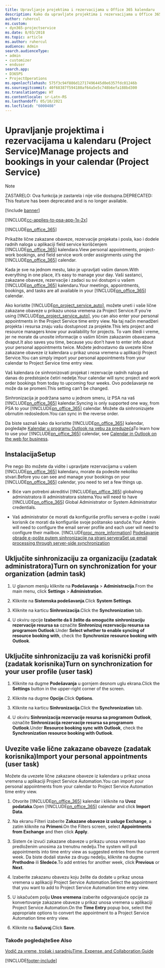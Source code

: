 ```yaml
---
title: Upravljanje projektima i rezervacijama u Office 365 kalendaru
description: Kako da upravljate projektima i rezervacijama u Office 365 kalendaru
author: ruhercul
ms.custom:
- dyn365-projectservice
ms.date: 8/03/2018
ms.topic: article
ms.author: ruhercul
audience: Admin
search.audienceType:
- admin
- customizer
- enduser
search.app:
- D365PS
- ProjectOperations
ms.openlocfilehash: 575f3c94f886d12717496445d0e6357fdc01246b
ms.sourcegitcommit: 40f68387f594180af64a5e5c748b6efa188bd300
ms.translationtype: HT
ms.contentlocale: sr-Latn-RS
ms.lasthandoff: 05/10/2021
ms.locfileid: "6000408"
---
```

# <a name="manage-projects-and-bookings-in-your-calendar-project-service"></a><span data-ttu-id="b67e7-103">Upravljanje projektima i rezervacijama u kalendaru (Project Service)</span><span class="sxs-lookup"><span data-stu-id="b67e7-103">Manage projects and bookings in your calendar (Project Service)</span></span>

> [!Note]
> <span data-ttu-id="b67e7-104">ZASTARELO: Ova funkcija je zastarela i nije više dostupna.</span><span class="sxs-lookup"><span data-stu-id="b67e7-104">DEPRECATED: This feature has been deprecated and is no longer available.</span></span>

[!include [banner](../includes/psa-now-project-operations.md)]

[!INCLUDE[cc-applies-to-psa-app-1x-2x](../includes/cc-applies-to-psa-app-1x-2x.md)]

[!INCLUDE[pn_office_365](../includes/pn-office-365.md)] 

<span data-ttu-id="b67e7-105">Prikažite lične zakazane obaveze, rezervacije projekata i posla, kao i dodele radnih naloga u aplikaciji field service korišćenjem [!INCLUDE[pn_office_365](../includes/pn-office-365.md)] kalendara.</span><span class="sxs-lookup"><span data-stu-id="b67e7-105">View personal appointments, project-work bookings, and field service work order assignments using the [!INCLUDE[pn_office_365](../includes/pn-office-365.md)] calendar.</span></span>  
  
 <span data-ttu-id="b67e7-106">Kada je sve na jednom mestu, lako je upravljati vašim danom.</span><span class="sxs-lookup"><span data-stu-id="b67e7-106">With everything in one place, it’s easy to manage your day.</span></span> <span data-ttu-id="b67e7-107">Vaši sastanci, zakazane obaveze, rezervacije i zadaci su svi dostupni u vašem [!INCLUDE[pn_office_365](../includes/pn-office-365.md)] kalendaru.</span><span class="sxs-lookup"><span data-stu-id="b67e7-107">Your meetings, appointments, bookings, and tasks are all available in your [!INCLUDE[pn_office_365](../includes/pn-office-365.md)] calendar.</span></span>  
  
 <span data-ttu-id="b67e7-108">Ako koristite [!INCLUDE[pn_project_service_auto](../includes/pn-project-service-auto.md)], možete uneti i vaše lične zakazane obaveze u prikazu unosa vremena za Project Service.</span><span class="sxs-lookup"><span data-stu-id="b67e7-108">If you’re using [!INCLUDE[pn_project_service_auto](../includes/pn-project-service-auto.md)], you can also enter your personal appointments in the Project Service time entry view.</span></span> <span data-ttu-id="b67e7-109">Na taj način menadžeri projekta i resursa znaju vašu dostupnost za projekte.</span><span class="sxs-lookup"><span data-stu-id="b67e7-109">This lets project and resource managers know your availability for projects.</span></span> <span data-ttu-id="b67e7-110">To vam štedi i vreme, jer ne morate da unosite informacije o vašim ličnim zakazanim obavezama dvaput.</span><span class="sxs-lookup"><span data-stu-id="b67e7-110">It also saves you time, because you don’t have to enter info about your personal appointments twice.</span></span> <span data-ttu-id="b67e7-111">Možete jednostavno da uvezete lične zakazane obaveze iz kalendara u prikaz unosa vremena u aplikaciji Project Service.</span><span class="sxs-lookup"><span data-stu-id="b67e7-111">You can simply import your personal appointments from your calendar to Project Service time entry view.</span></span>  
  
 <span data-ttu-id="b67e7-112">Vaš kalendara će sinhronizovati projekat i rezervacije radnih naloga od danas do predstojeće četiri nedelje.</span><span class="sxs-lookup"><span data-stu-id="b67e7-112">Your calendar will sync project and work order bookings from today to upcoming four weeks.</span></span> <span data-ttu-id="b67e7-113">Ovo podešavanje ne može da se promeni.</span><span class="sxs-lookup"><span data-stu-id="b67e7-113">This setting can’t be changed.</span></span>  
  
 <span data-ttu-id="b67e7-114">Sinhronizacija je podržana samo u jednom smeru, iz PSA na vaš [!INCLUDE[pn_office_365](../includes/pn-office-365.md)] kalendar.</span><span class="sxs-lookup"><span data-stu-id="b67e7-114">Syncing is only supported one way, from PSA to your [!INCLUDE[pn_office_365](../includes/pn-office-365.md)] calendar.</span></span> <span data-ttu-id="b67e7-115">Možete da sinhronizujete obrnutim redosledom.</span><span class="sxs-lookup"><span data-stu-id="b67e7-115">You can sync in the reverse order.</span></span> 
  
 <span data-ttu-id="b67e7-116">Da biste saznali kako da koristite [!INCLUDE[pn_office_365](../includes/pn-office-365.md)] kalendar, pogledajte [Kalendar u programu Outlook na vebu za preduzeća](https://support.office.com/article/Calendar-in-Outlook-on-the-web-for-business-5219c457-d1fe-4c2f-9032-1a816b88e936)</span><span class="sxs-lookup"><span data-stu-id="b67e7-116">To learn how to use your [!INCLUDE[pn_office_365](../includes/pn-office-365.md)] calendar, see [Calendar in Outlook on the web for business](https://support.office.com/article/Calendar-in-Outlook-on-the-web-for-business-5219c457-d1fe-4c2f-9032-1a816b88e936).</span></span>  
  
## <a name="setup"></a><span data-ttu-id="b67e7-117">Instalacija</span><span class="sxs-lookup"><span data-stu-id="b67e7-117">Setup</span></span>  
 <span data-ttu-id="b67e7-118">Pre nego što možete da vidite i upravljate rezervacijama u vašem [!INCLUDE[pn_office_365](../includes/pn-office-365.md)] kalendaru, morate da podesite nekoliko stvari.</span><span class="sxs-lookup"><span data-stu-id="b67e7-118">Before you can see and manage your bookings on your [!INCLUDE[pn_office_365](../includes/pn-office-365.md)] calendar, you need to set a few things up.</span></span>  
  
- <span data-ttu-id="b67e7-119">Biće vam potrebni akreditivi [!INCLUDE[pn_office_365](../includes/pn-office-365.md)] globalnog administratora ili administratora sistema.</span><span class="sxs-lookup"><span data-stu-id="b67e7-119">You will need to have [!INCLUDE[pn_office_365](../includes/pn-office-365.md)] Global Administrator or System Administrator credentials.</span></span>  
  
- <span data-ttu-id="b67e7-120">Vaš administrator će morati da konfiguriše profilu servera e-pošte i svaki korisnik će morati da konfiguriše svoje poštansko sanduče.</span><span class="sxs-lookup"><span data-stu-id="b67e7-120">Your Admin will need to configure the email server profile and each user will need to configure their mailbox.</span></span> [!INCLUDE[proc_more_information](../includes/proc-more-information.md)] <span data-ttu-id="b67e7-121">[Podešavanje obrade e-pošte putem sinhronizacije na strani servera](/dynamics365/customerengagement/on-premises/admin/set-up-server-side-synchronization-of-email-appointments-contacts-and-tasks)</span><span class="sxs-lookup"><span data-stu-id="b67e7-121">[Set up email processing through server-side synchronization](/dynamics365/customerengagement/on-premises/admin/set-up-server-side-synchronization-of-email-appointments-contacts-and-tasks)</span></span>  
  
## <a name="turn-on-synchronization-for-your-organization-admin-task"></a><span data-ttu-id="b67e7-122">Uključite sinhronizaciju za organizaciju (zadatak administratora)</span><span class="sxs-lookup"><span data-stu-id="b67e7-122">Turn on synchronization for your organization (admin task)</span></span>  
  
1.  <span data-ttu-id="b67e7-123">U glavnom meniju kliknite na **Podešavanja** > **Administracija**.</span><span class="sxs-lookup"><span data-stu-id="b67e7-123">From the main menu, click **Settings** > **Administration**.</span></span>  
  
2.  <span data-ttu-id="b67e7-124">Kliknite na **Sistemska podešavanja**.</span><span class="sxs-lookup"><span data-stu-id="b67e7-124">Click **System Settings**.</span></span>  
  
3.  <span data-ttu-id="b67e7-125">Kliknite na karticu **Sinhronizacija**.</span><span class="sxs-lookup"><span data-stu-id="b67e7-125">Click the **Synchronization** tab.</span></span>  
  
4.  <span data-ttu-id="b67e7-126">U okviru opcije **Izaberite da li želite da omogućite sinhronizaciju rezervacije resursa sa** označite **Sinhronizuj rezervaciju resursa sa programom Outlook**.</span><span class="sxs-lookup"><span data-stu-id="b67e7-126">Under **Select whether to enable syncing of resource booking with**, check the **Synchronize resource booking with Outlook**.</span></span>  
  
## <a name="turn-on-synchronization-for-your-user-profile-user-task"></a><span data-ttu-id="b67e7-127">Uključite sinhronizaciju za vaš korisnički profil (zadatak korisnika)</span><span class="sxs-lookup"><span data-stu-id="b67e7-127">Turn on synchronization for your user profile (user task)</span></span>  
  
1.  <span data-ttu-id="b67e7-128">Kliknite na dugme **Podešavanja** u gornjem desnom uglu ekrana.</span><span class="sxs-lookup"><span data-stu-id="b67e7-128">Click the **Settings** button in the upper-right corner of the screen.</span></span>  
  
2.  <span data-ttu-id="b67e7-129">Kliknite na dugme **Opcije**.</span><span class="sxs-lookup"><span data-stu-id="b67e7-129">Click **Options**.</span></span>  
  
3.  <span data-ttu-id="b67e7-130">Kliknite na karticu **Sinhronizacija**.</span><span class="sxs-lookup"><span data-stu-id="b67e7-130">Click the **Synchronization** tab.</span></span>  
  
4.  <span data-ttu-id="b67e7-131">U okviru **Sinhronizacija rezervacije resursa sa programom Outlook**, označite **Sinhronizacija rezervacije resursa sa programom Outlook**.</span><span class="sxs-lookup"><span data-stu-id="b67e7-131">Under **Resource booking sync with Outlook**, check the **Synchronization resource booking with Outlook**.</span></span>  
  
## <a name="import-your-personal-appointments-user-task"></a><span data-ttu-id="b67e7-132">Uvezite vaše lične zakazane obaveze (zadatak korisnika)</span><span class="sxs-lookup"><span data-stu-id="b67e7-132">Import your personal appointments (user task)</span></span>  
 <span data-ttu-id="b67e7-133">Možete da uvezete lične zakazane obaveze iz kalendara u prikaz unosa vremena u aplikaciji Project Service Automation.</span><span class="sxs-lookup"><span data-stu-id="b67e7-133">You can import your personal appointments from your calendar to Project Service Automation time entry view.</span></span>  
  
1. <span data-ttu-id="b67e7-134">Otvorite [!INCLUDE[pn_office_365](../includes/pn-office-365.md)] kalendar i kliknite na **Uvoz podataka**.</span><span class="sxs-lookup"><span data-stu-id="b67e7-134">Open [!INCLUDE[pn_office_365](../includes/pn-office-365.md)] calendar and click **Import Data**.</span></span>  
  
2. <span data-ttu-id="b67e7-135">Na ekranu Filteri izaberite **Zakazane obaveze iz usluge Exchange**, a zatim kliknite na **Primeni**.</span><span class="sxs-lookup"><span data-stu-id="b67e7-135">On the Filters screen, select **Appointments from Exchange** and then click **Apply**.</span></span>  
  
3. <span data-ttu-id="b67e7-136">Sistem će izvući zakazane obaveze u prikazu unosa vremena kao predloženim unosima za trenutnu nedelju.</span><span class="sxs-lookup"><span data-stu-id="b67e7-136">The system will pull appointments into time entry view as suggested entries from the current week.</span></span> <span data-ttu-id="b67e7-137">Da biste dodali stavke za drugu nedelju, kliknite na dugme **Prethodno** ili **Sledeće**.</span><span class="sxs-lookup"><span data-stu-id="b67e7-137">To add entries for another week, click **Previous** or **Next**.</span></span>  
  
4. <span data-ttu-id="b67e7-138">Izaberite zakazanu obavezu koju želite da dodate u prikaz unosa vremena u aplikaciji Project Service Automation.</span><span class="sxs-lookup"><span data-stu-id="b67e7-138">Select the appointment that you want to add to Project Service Automation time entry view.</span></span>  
  
5. <span data-ttu-id="b67e7-139">U iskačućem polju **Unos vremena** izaberite odgovarajuće opcije za konvertovanje zakazane obaveze u prikaz unosa vremena u aplikaciji Project Service Automation.</span><span class="sxs-lookup"><span data-stu-id="b67e7-139">On the **Time Entry** popup box, select the appropriate options to convert the appointment to a Project Service Automation time entry view.</span></span>  
  
6. <span data-ttu-id="b67e7-140">Kliknite na **Sačuvaj**.</span><span class="sxs-lookup"><span data-stu-id="b67e7-140">Click **Save**.</span></span>  
  
### <a name="see-also"></a><span data-ttu-id="b67e7-141">Takođe pogledajte</span><span class="sxs-lookup"><span data-stu-id="b67e7-141">See Also</span></span>  
 [<span data-ttu-id="b67e7-142">Vodič za vreme, trošak i saradnju</span><span class="sxs-lookup"><span data-stu-id="b67e7-142">Time, Expense, and Collaboration Guide</span></span>](../psa/time-expense-collaboration-guide.md)


[!INCLUDE[footer-include](../includes/footer-banner.md)]